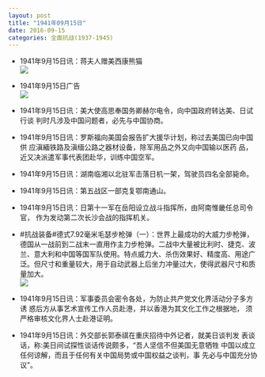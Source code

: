 ```yaml
---
layout: post
title: "1941年09月15日"
date: 2016-09-15
categories: 全面抗战(1937-1945)
---
```


<meta name="referrer" content="no-referrer" />

- 1941年9月15日讯：蒋夫人赠美西康熊猫 <br/><img src="https://ww3.sinaimg.cn/large/aca367d8jw1f7uo0h8rrqj20am0km77q.jpg" />

- 1941年9月15日广告 <br/><img src="https://ww1.sinaimg.cn/large/aca367d8jw1f7uma22aixj20pq0hj0y9.jpg" />

- 1941年9月15日讯：美大使高思奉国务卿赫尔电令，向中国政府转达美、日试行谈 判时凡涉及中国问题者，必先与中国协商。 

- 1941年9月15日讯：罗斯福向美国会报告扩大援华计划，称过去美国已向中国供 应滇緬铁路及滇缅公路之器材设备，除军用品之外又向中国输以医药 品，近又决派遣军事代表团赴华，训练中国空军。 

- 1941年9月15日讯：湖南临湘以北驻军击落日机一架，驾驶员四名全部毙命。 

- 1941年9月15日讯：第五战区一部克复鄂南通山。 

- 1941年9月15日讯：日第十一军在岳阳设立战斗指挥所，由阿南惟畿任总司令官， 作为发动第二次长沙会战的指挥机关。 

- #抗战装备#德式7.92毫米毛瑟步枪弹（一）：世界上最成功的大威力步枪弹，德国从一战前到二战末一直用作主力步枪弹。二战中大量被比利时、捷克、波兰、意大利和中国等国军队使用。特点威力大、杀伤效果好、精度高、用途广泛。但尺寸和重量较大，用于自动武器上后坐力冲量过大，使得武器尺寸和质量加大。 <br/><img src="https://ww3.sinaimg.cn/large/aca367d8jw1f7u1gomx0dj20ag0tw0yh.jpg" />

- 1941年9月15日讯：军事委员会密令各处，为防止共产党文化界活动分子多方诱 惑后方从事艺术宣传工作人员赴港，并以香港为其文化工作之根据地， 须严格审核文化界人士赴港证明。 

- 1941年9月15日讯：外交部长郭泰祺在重庆招待中外记者，就美日谈判发 表谈话，称:美日间试探性谈话传说颇多，“吾人坚信不但美国无意牺牲 中国以成立任何谅解，而且于任何有关中国局势或中国权益之谈判，事 先必与中国充分协议”。 

